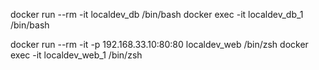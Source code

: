 docker run --rm -it localdev_db /bin/bash
docker exec -it localdev_db_1 /bin/bash

docker run --rm -it -p 192.168.33.10:80:80 localdev_web /bin/zsh
docker exec -it localdev_web_1 /bin/zsh
